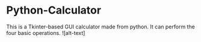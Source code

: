 # Python-Calculator
This is a Tkinter-based GUI calculator made from python. It can perform the four basic operations.
![alt-text]
